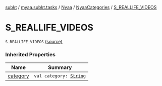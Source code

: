 [subkt](../../../index.md) / [myaa.subkt.tasks](../../index.md) / [Nyaa](../index.md) / [NyaaCategories](index.md) / [S_REALLIFE_VIDEOS](./-s_-r-e-a-l-l-i-f-e_-v-i-d-e-o-s.md)

# S_REALLIFE_VIDEOS

`S_REALLIFE_VIDEOS` [(source)](https://github.com/Myaamori/SubKt/blob/0.1.9/src/main/kotlin/myaa/subkt/tasks/tasks.kt#L805)

### Inherited Properties

| Name | Summary |
|---|---|
| [category](category.md) | `val category: `[`String`](https://kotlinlang.org/api/latest/jvm/stdlib/kotlin/-string/index.html) |
